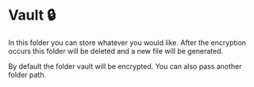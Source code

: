 # Vault 🔒

In this folder you can store whatever you would like. After the encryption occurs this folder will be deleted and a new file will be generated.

By default the folder vault will be encrypted. You can also pass another folder path.
